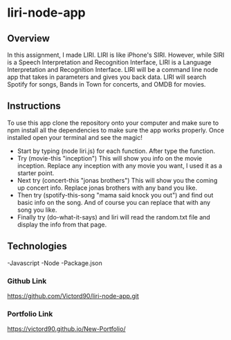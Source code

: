 # liri-node-app

## Overview


In this assignment, I made LIRI. LIRI is like iPhone's SIRI. However, while SIRI is a Speech Interpretation and Recognition Interface, LIRI is a Language Interpretation and Recognition Interface. LIRI will be a command line node app that takes in parameters and gives you back data. LIRI will search Spotify for songs, Bands in Town for concerts, and OMDB for movies.


## Instructions

To use this app clone the repository onto your computer and make sure to npm install all the dependencies to make sure the app works properly.
Once installed open your terminal and see the magic!

- Start by typing (node liri.js) for each function. After type the function.
- Try (movie-this "inception") This will show you info on the movie inception. Replace any inception with any movie you want, I used it as a starter point.
- Next try (concert-this "jonas brothers") This will show you the coming up concert info. Replace jonas brothers with any band you like.
- Then try (spotify-this-song "mama said knock you out") and find out basic info on the song. And of course you can replace that with any song you like.
- Finally try (do-what-it-says) and liri will read the random.txt file and display the info from that page.



## Technologies

-Javascript
-Node
-Package.json

### Github Link

https://github.com/Victord90/liri-node-app.git

### Portfolio Link

https://victord90.github.io/New-Portfolio/
